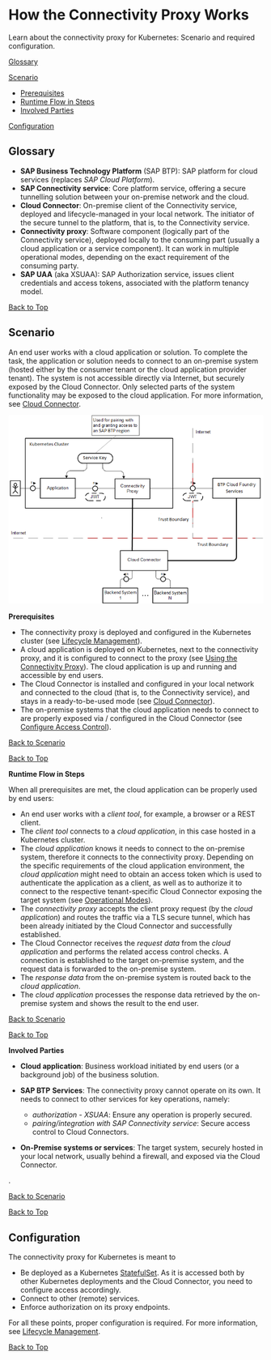<!-- loio14ad61db386949d8abaf45c641aa7dc9 -->

# How the Connectivity Proxy Works

Learn about the connectivity proxy for Kubernetes: Scenario and required configuration.

[Glossary](how-the-connectivity-proxy-works-14ad61d.md#loio14ad61db386949d8abaf45c641aa7dc9__glossary)

[Scenario](how-the-connectivity-proxy-works-14ad61d.md#loio14ad61db386949d8abaf45c641aa7dc9__scenario)

-   [Prerequisites](how-the-connectivity-proxy-works-14ad61d.md#loio14ad61db386949d8abaf45c641aa7dc9__prereq)
-   [Runtime Flow in Steps](how-the-connectivity-proxy-works-14ad61d.md#loio14ad61db386949d8abaf45c641aa7dc9__flow)
-   [Involved Parties](how-the-connectivity-proxy-works-14ad61d.md#loio14ad61db386949d8abaf45c641aa7dc9__parties)

[Configuration](how-the-connectivity-proxy-works-14ad61d.md#loio14ad61db386949d8abaf45c641aa7dc9__k8s)



<a name="loio14ad61db386949d8abaf45c641aa7dc9__glossary"/>

## Glossary

-   **SAP Business Technology Platform** \(SAP BTP\): SAP platform for cloud services \(replaces *SAP Cloud Platform*\).
-   **SAP Connectivity service**: Core platform service, offering a secure tunnelling solution between your on-premise network and the cloud.
-   **Cloud Connector**: On-premise client of the Connectivity service, deployed and lifecycle-managed in your local network. The initiator of the secure tunnel to the platform, that is, to the Connectivity service.
-   **Connectivity proxy**: Software component \(logically part of the Connectivity service\), deployed locally to the consuming part \(usually a cloud application or a service component\). It can work in multiple operational modes, depending on the exact requirement of the consuming party.
-   **SAP UAA** \(aka XSUAA\): SAP Authorization service, issues client credentials and access tokens, associated with the platform tenancy model.

[Back to Top](how-the-connectivity-proxy-works-14ad61d.md#loio14ad61db386949d8abaf45c641aa7dc9__top)



<a name="loio14ad61db386949d8abaf45c641aa7dc9__scenario"/>

## Scenario

An end user works with a cloud application or solution. To complete the task, the application or solution needs to connect to an on-premise system \(hosted either by the consumer tenant or the cloud application provider tenant\). The system is not accessible directly via Internet, but securely exposed by the Cloud Connector. Only selected parts of the system functionality may be exposed to the cloud application. For more information, see [Cloud Connector](cloud-connector-e6c7616.md).

![](images/CS_Kubernetes_Connectivity_Proxy_-_How_It_Works_f579297.png)

**Prerequisites**

-   The connectivity proxy is deployed and configured in the Kubernetes cluster \(see [Lifecycle Management](lifecycle-management-60c0a45.md)\).
-   A cloud application is deployed on Kubernetes, next to the connectivity proxy, and it is configured to connect to the proxy \(see [Using the Connectivity Proxy](using-the-connectivity-proxy-f3c1ef4.md)\). The cloud application is up and running and accessible by end users.
-   The Cloud Connector is installed and configured in your local network and connected to the cloud \(that is, to the Connectivity service\), and stays in a ready-to-be-used mode \(see [Cloud Connector](cloud-connector-e6c7616.md)\).
-   The on-premise systems that the cloud application needs to connect to are properly exposed via / configured in the Cloud Connector \(see [Configure Access Control](configure-access-control-f42fe44.md)\).

[Back to Scenario](how-the-connectivity-proxy-works-14ad61d.md#loio14ad61db386949d8abaf45c641aa7dc9__scenario)

[Back to Top](how-the-connectivity-proxy-works-14ad61d.md#loio14ad61db386949d8abaf45c641aa7dc9__top)

**Runtime Flow in Steps**

When all prerequisites are met, the cloud application can be properly used by end users:

-   An end user works with a *client tool*, for example, a browser or a REST client.
-   The *client tool* connects to a *cloud application*, in this case hosted in a Kubernetes cluster.
-   The *cloud application* knows it needs to connect to the on-premise system, therefore it connects to the connectivity proxy. Depending on the specific requirements of the cloud application environment, the *cloud application* might need to obtain an access token which is used to authenticate the application as a client, as well as to authorize it to connect to the respective tenant-specific Cloud Connector exposing the target system \(see [Operational Modes](operational-modes-148bbad.md)\).
-   The *connectivity proxy* accepts the client proxy request \(by the *cloud application*\) and routes the traffic via a TLS secure tunnel, which has been already initiated by the Cloud Connector and successfully established.
-   The Cloud Connector receives the *request data* from the *cloud application* and performs the related access control checks. A connection is established to the target on-premise system, and the request data is forwarded to the on-premise system.
-   The *response data* from the on-premise system is routed back to the *cloud application*.
-   The *cloud application* processes the response data retrieved by the on-premise system and shows the result to the end user.

[Back to Scenario](how-the-connectivity-proxy-works-14ad61d.md#loio14ad61db386949d8abaf45c641aa7dc9__scenario)

[Back to Top](how-the-connectivity-proxy-works-14ad61d.md#loio14ad61db386949d8abaf45c641aa7dc9__top)

**Involved Parties**

-   **Cloud application**: Business workload initiated by end users \(or a background job\) of the business solution.

-   **SAP BTP** **Services**: The connectivity proxy cannot operate on its own. It needs to connect to other services for key operations, namely:
    -   *authorization - XSUAA*: Ensure any operation is properly secured.
    -   *pairing/integration with SAP Connectivity service*: Secure access control to Cloud Connectors.


-   **On-Premise systems or services**: The target system, securely hosted in your local network, usually behind a firewall, and exposed via the Cloud Connector.

.

[Back to Scenario](how-the-connectivity-proxy-works-14ad61d.md#loio14ad61db386949d8abaf45c641aa7dc9__scenario)

[Back to Top](how-the-connectivity-proxy-works-14ad61d.md#loio14ad61db386949d8abaf45c641aa7dc9__top)



<a name="loio14ad61db386949d8abaf45c641aa7dc9__k8s"/>

## Configuration

The connectivity proxy for Kubernetes is meant to

-   Be deployed as a Kubernetes [StatefulSet](https://kubernetes.io/docs/concepts/workloads/). As it is accessed both by other Kubernetes deployments and the Cloud Connector, you need to configure access accordingly.
-   Connect to other \(remote\) services.
-   Enforce authorization on its proxy endpoints.

For all these points, proper configuration is required. For more information, see [Lifecycle Management](lifecycle-management-60c0a45.md).

[Back to Top](how-the-connectivity-proxy-works-14ad61d.md#loio14ad61db386949d8abaf45c641aa7dc9__top)

